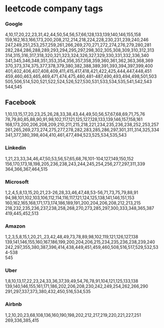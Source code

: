 # leetcode company tags
### Google  
4,10,17,20,22,23,31,42,44,50,54,56,57,66,128,133,139,140,146,155,158  
159,162,163,166,173,200,208,212,214,218,224,228,230,231,239,240,246  
247,249,251,253,257,259,261,266,269,270,271,272,274,276,279,280,281  
282,284,286,288,289,293,294,295,297,298,302,305,308,309,310,312,313  
314,315,316,317,318,320,321,323,324,326,327,329,330,331,332,336,340  
341,345,346,348,351,353,354,356,357,358,359,360,361,362,363,368,369  
370,373,374,375,377,378,379,380,382,388,389,391,393,394,397,399,400  
401,402,406,407,408,409,411,415,417,418,421,422,425,444,447,448,451  
459,460,463,465,469,471,474,475,480,481-487,490,493,494,498,501,503  
505,506,514,520,521,522,524,526,527,530,531,533,534,535,541,542,543  
544,545  


## Facebook
1,10,13,15,17,20,23,25,26,28,33,38,43,44,49,50,56,57,67,68,69,71,75,76  
78,79,80,85,88,90,91,98,102,117,121,125,127,128,133,139,146,157,158,161  
168,173,200,206,208,209,210,211,215,218,221,234,235,236,238,252,253,257  
261,265,269,273,274,275,277,278,282,283,285,286,297,301,311,314,325,334  
341,377,380,398,404,410,461,477,494,523,525,534,535,543


### Linkedin
1,21,23,33,34,46,47,50,53,56,57,65,68,76,101-104,127,149,150,152  
156,170,173,18,198,205,236,238,243,244,245,254,256,277,297,311,339  
364,366,367,464,515

### Microsoft
1,2,4,5,8,13,15,20,21,23-26,28,33,46,47,48,53-56,71,73,75,79,88,91  
94,98,101,102,103,106,112,114,116,117,121,124,125,138,141,146,151,153  
160,162,165,168,171,173,174,186,189,191,200,204,206,208,212,213,215  
218,232,235,236,237,238,258,268,270,273,285,297,300,333,348,365,387  
419,445,452,513

### Amazon  
1,2,3,5,8,15,1,20,21,,23,42,48,49,73,78,89,98,102,119,121,126,127,138  
139,141,146,155,160,167,186,199,200,204,206,215,234,235,236,238,239,240  
242,297,355,380,387,396,414,438,449,451,459,460,508,516,517,529,532,534-538  
545

### Uber
1,8,10,13,17,22,23,24,33,36,37,39,49,54,76,78,91,104,121,125,133,138  
139,140,146,155,161,171,186,202,206,208,230,242,249,254,262,266,290  
291,297,337,373,380,432,450,516,534,535


### Airbnb
1,2,10,20,23,68,108,136,160,190,198,202,212,217,219,220,221,227,251  
269,336,385,415

